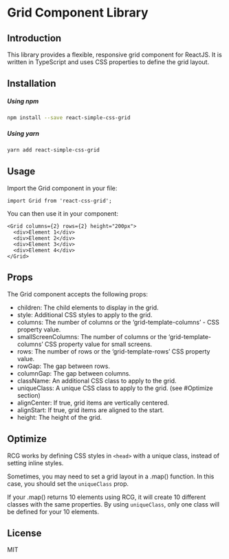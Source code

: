 # Grid Component Library

## Introduction

This library provides a flexible, responsive grid component for ReactJS. It is written in TypeScript and uses CSS properties to define the grid layout.

## Installation

##### Using npm

```bash
npm install --save react-simple-css-grid
```

##### Using yarn

```bash
yarn add react-simple-css-grid
```

## Usage

Import the Grid component in your file:

```
import Grid from 'react-css-grid';
```

You can then use it in your component:

```
<Grid columns={2} rows={2} height="200px">
  <div>Element 1</div>
  <div>Element 2</div>
  <div>Element 3</div>
  <div>Element 4</div>
</Grid>
```

## Props

The Grid component accepts the following props:

- children: The child elements to display in the grid.
- style: Additional CSS styles to apply to the grid.
- columns: The number of columns or the ‘grid-template-columns’ - CSS property value.
- smallScreenColumns: The number of columns or the ‘grid-template-columns’ CSS property value for small screens.
- rows: The number of rows or the ‘grid-template-rows’ CSS property value.
- rowGap: The gap between rows.
- columnGap: The gap between columns.
- className: An additional CSS class to apply to the grid.
- uniqueClass: A unique CSS class to apply to the grid. (see #Optimize section)
- alignCenter: If true, grid items are vertically centered.
- alignStart: If true, grid items are aligned to the start.
- height: The height of the grid.

## Optimize

RCG works by defining CSS styles in `<head>` with a unique class, instead of setting inline styles.

Sometimes, you may need to set a grid layout in a .map() function. In this case, you should set the `uniqueClass` prop.

If your .map() returns 10 elements using RCG, it will create 10 different classes with the same properties. By using `uniqueClass`, only one class will be defined for your 10 elements.

## License

MIT
